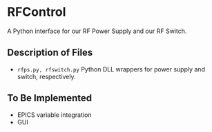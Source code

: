 # RFControl

A Python interface for our RF Power Supply and our RF Switch.

## Description of Files
- `rfps.py, rfswitch.py` Python DLL wrappers for power supply and switch, respectively.

## To Be Implemented
- EPICS variable integration
- GUI
